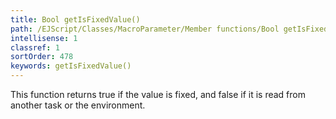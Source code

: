 ```yaml
---
title: Bool getIsFixedValue()
path: /EJScript/Classes/MacroParameter/Member functions/Bool getIsFixedValue()
intellisense: 1
classref: 1
sortOrder: 478
keywords: getIsFixedValue()
---
```


This function returns true if the value is fixed, and false if it is read from another task or the environment.


